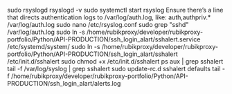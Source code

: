 sudo rsyslogd
rsyslogd -v
sudo systemctl start rsyslog
Ensure there’s a line that directs authentication logs to /var/log/auth.log, like:
auth,authpriv.*    /var/log/auth.log
sudo nano /etc/rsyslog.conf
sudo grep "sshd" /var/log/auth.log
sudo ln -s /home/rubikproxy/developer/rubikproxy-portfolio/Python/API-PRODUCTION/ssh_login_alart/sshalert.service /etc/systemd/system/
sudo ln -s /home/rubikproxy/developer/rubikproxy-portfolio/Python/API-PRODUCTION/ssh_login_alart/sshalert /etc/init.d/sshalert
sudo chmod +x /etc/init.d/sshalert
ps aux | grep sshalert
tail -f /var/log/syslog | grep sshalert
sudo update-rc.d sshalert defaults
tail -f /home/rubikproxy/developer/rubikproxy-portfolio/Python/API-PRODUCTION/ssh_login_alart/alerts.log
